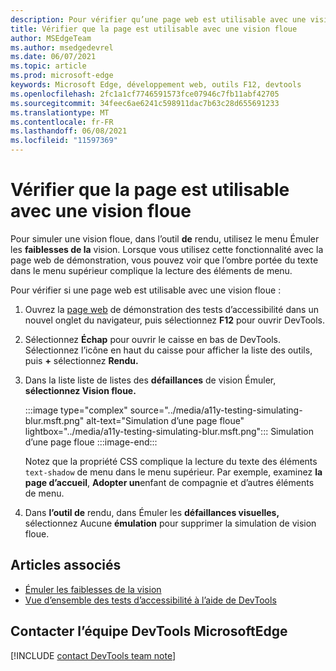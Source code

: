 ```yaml
---
description: Pour vérifier qu’une page web est utilisable avec une vision floue, dans l’outil de rendu, utilisez la liste de listes de listes des défaillances de vision Émuler.
title: Vérifier que la page est utilisable avec une vision floue
author: MSEdgeTeam
ms.author: msedgedevrel
ms.date: 06/07/2021
ms.topic: article
ms.prod: microsoft-edge
keywords: Microsoft Edge, développement web, outils F12, devtools
ms.openlocfilehash: 2fc1a1cf7746591573fce07946c7fb11abf42705
ms.sourcegitcommit: 34feec6ae6241c598911dac7b63c28d655691233
ms.translationtype: MT
ms.contentlocale: fr-FR
ms.lasthandoff: 06/08/2021
ms.locfileid: "11597369"
---
```

# <a name="verify-that-the-page-is-usable-with-blurred-vision"></a>Vérifier que la page est utilisable avec une vision floue

<!-- Rendering tool: Emulate vision deficiencies: Blurred vision -->

Pour simuler une vision floue, dans l’outil **de** rendu, utilisez le menu Émuler les **faiblesses de la** vision.  Lorsque vous utilisez cette fonctionnalité avec la page web de démonstration, vous pouvez voir que l’ombre portée du texte dans le menu supérieur complique la lecture des éléments de menu.

Pour vérifier si une page web est utilisable avec une vision floue :

1.  Ouvrez la [page web][DevToolsA11yErrorsDemopage] de démonstration des tests d’accessibilité dans un nouvel onglet du navigateur, puis sélectionnez **F12** pour ouvrir DevTools.

1.  Sélectionnez **Échap** pour ouvrir le caisse en bas de DevTools.  Sélectionnez l’icône en haut du caisse pour afficher la liste des outils, puis **+** sélectionnez **Rendu.**  

1.  Dans la liste liste de listes des **défaillances** de vision Émuler, **sélectionnez Vision floue.**

    :::image type="complex" source="../media/a11y-testing-simulating-blur.msft.png" alt-text="Simulation d’une page floue" lightbox="../media/a11y-testing-simulating-blur.msft.png":::
        Simulation d’une page floue
    :::image-end:::

    Notez que la propriété CSS complique la lecture du texte des éléments `text-shadow` de menu dans le menu supérieur. Par exemple, examinez **la page d’accueil**, **Adopter un**enfant de compagnie et d’autres éléments de menu.
    
1.  Dans **l’outil de** rendu, dans Émuler les **défaillances visuelles,** sélectionnez Aucune **émulation** pour supprimer la simulation de vision floue.


## <a name="see-also"></a>Articles associés

*  [Émuler les faiblesses de la vision](emulate-vision-deficiencies.md)
*  [Vue d’ensemble des tests d’accessibilité à l’aide de DevTools](accessibility-testing-in-devtools.md)


## <a name="getting-in-touch-with-the-microsoft-edge-devtools-team"></a>Contacter l’équipe DevTools MicrosoftEdge  

[!INCLUDE [contact DevTools team note](../includes/contact-devtools-team-note.md)]  


<!-- links -->
[DevToolsA11yErrorsDemopage]: https://microsoftedge.github.io/DevToolsSamples/a11y-testing/page-with-errors.html "Page web de démonstration de test d’accessibilité | GitHub"
